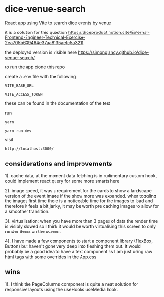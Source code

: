 # dice-venue-search

React app using Vite to search dice events by venue

it is a solution for this question https://diceproduct.notion.site/External-Frontend-Engineer-Technical-Exercise-2ea705b639464e37aa8135aefc5a3211

the deployed version is visible here https://simonglancy.github.io/dice-venue-search/

to run the app clone this repo

create a .env file with the following

`VITE_BASE_URL`

`VITE_ACCESS_TOKEN`

these can be found in the documentation of the test

run

`yarn`

`yarn run dev`

visit

`http://localhost:3000/`

## considerations and improvements

1). cache data, at the moment data fetching is in rudimentary custom hook, could implement react query for some more smarts here

2). image speed, it was a requirement for the cards to show a landscape version of the event image if the show more was expanded, when toggling the images first time there is a noticeable time for the images to load and therefore it feels a bit janky, it may be worth pre caching images to allow for a smoother transition.

3). virtualisation: when you have more than 3 pages of data the render time is visibly slowed so I think it would be worth virtualising this screen to only render items on the screen.

4). I have made a few components to start a component library (FlexBox, Button) but haven't gone very deep into fleshing them out. It would probably be a good idea to have a text component as I am just using raw html tags with some overrides in the App.css

## wins

1). I think the PageColumns component is quite a neat solution for responsive layouts using the useHooks useMedia hook.
